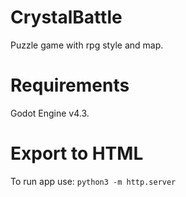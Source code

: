 # CrystalBattle

Puzzle game with rpg style and map.

# Requirements

Godot Engine v4.3.

# Export to HTML

To run app use: `python3 -m http.server` 
